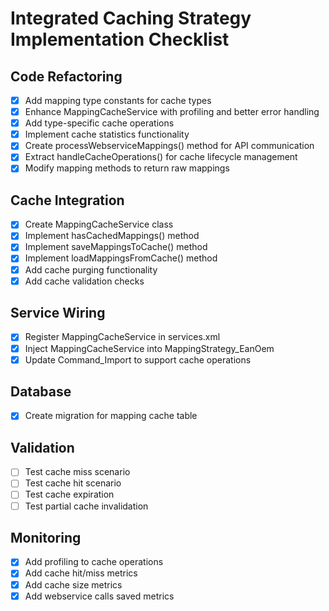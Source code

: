 # Integrated Caching Strategy Implementation Checklist

## Code Refactoring
- [x] Add mapping type constants for cache types
- [x] Enhance MappingCacheService with profiling and better error handling
- [x] Add type-specific cache operations
- [x] Implement cache statistics functionality
- [x] Create processWebserviceMappings() method for API communication
- [x] Extract handleCacheOperations() for cache lifecycle management
- [x] Modify mapping methods to return raw mappings

## Cache Integration
- [x] Create MappingCacheService class
- [x] Implement hasCachedMappings() method
- [x] Implement saveMappingsToCache() method
- [x] Implement loadMappingsFromCache() method
- [x] Add cache purging functionality
- [x] Add cache validation checks

## Service Wiring
- [x] Register MappingCacheService in services.xml
- [x] Inject MappingCacheService into MappingStrategy_EanOem
- [x] Update Command_Import to support cache operations

## Database
- [x] Create migration for mapping cache table

## Validation
- [ ] Test cache miss scenario
- [ ] Test cache hit scenario
- [ ] Test cache expiration
- [ ] Test partial cache invalidation

## Monitoring
- [x] Add profiling to cache operations
- [x] Add cache hit/miss metrics
- [x] Add cache size metrics
- [x] Add webservice calls saved metrics
